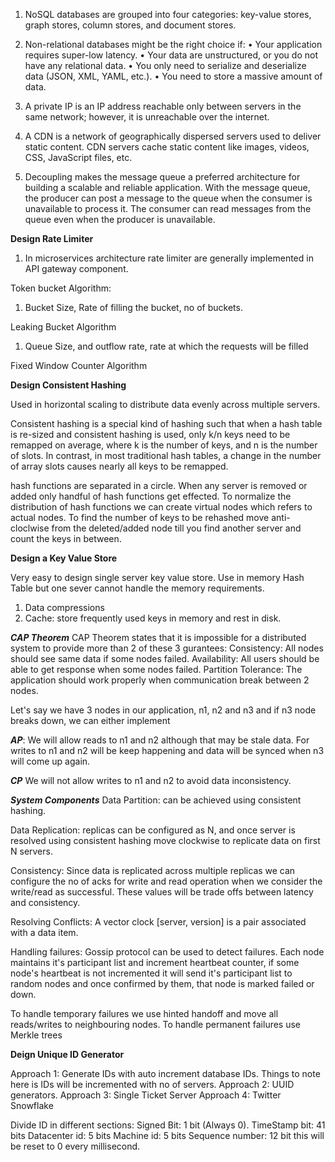 1. NoSQL databases are grouped into four categories: key-value stores, graph stores, column stores, and document stores. 
2. Non-relational databases might be the right choice if:
   • Your application requires super-low latency.
   • Your data are unstructured, or you do not have any relational data.
   • You only need to serialize and deserialize data (JSON, XML, YAML, etc.).
   • You need to store a massive amount of data.
3. A private IP is an IP address reachable only
   between servers in the same network; however, it is unreachable over the internet.
   
4. A CDN is a network of geographically dispersed servers used to deliver static content. CDN
   servers cache static content like images, videos, CSS, JavaScript files, etc.
   
5. Decoupling makes the message queue a preferred architecture for building a scalable and
   reliable application. With the message queue, the producer can post a message to the queue
   when the consumer is unavailable to process it. The consumer can read messages from the
   queue even when the producer is unavailable.
   
**Design Rate Limiter**

1. In microservices architecture rate limiter are generally implemented in API gateway component.

Token bucket Algorithm:
1. Bucket Size, Rate of filling the bucket, no of buckets.

Leaking Bucket Algorithm
1. Queue Size, and outflow rate, rate at which the requests will be filled

Fixed Window Counter Algorithm

**Design Consistent Hashing**

Used in horizontal scaling to distribute data evenly across multiple servers.

Consistent hashing is a special kind of hashing such that when a
hash table is re-sized and consistent hashing is used, only k/n keys need to be remapped on
average, where k is the number of keys, and n is the number of slots. In contrast, in most
traditional hash tables, a change in the number of array slots causes nearly all keys to be
remapped.

hash functions are separated in a circle. When any server is removed or added only handful of hash functions get effected.
To normalize the distribution of hash functions we can create virtual nodes which refers to actual nodes.
To find the number of keys to be rehashed move anti-cloclwise from the deleted/added node till you find another server and count the keys in between.


**Design a Key Value Store**

Very easy to design single server key value store. Use in memory Hash Table but one sever cannot handle the
memory requirements.
1. Data compressions
2. Cache: store frequently used keys in memory and rest in disk.

***CAP Theorem***
CAP Theorem states that it is impossible for a distributed system to provide more than 2 of these 3 gurantees:
Consistency: All nodes should see same data if some nodes failed.
Availability: All users should be able to get response when some nodes failed.
Partition Tolerance: The application should work properly when communication  break between 2 nodes.

Let's say we have 3 nodes in our application, n1, n2 and n3 and if n3 node breaks down, we can either implement

***AP***: We will allow reads to n1 and n2 although that may be stale data. For writes to n1 and n2 will be keep happening
and data will be synced when n3 will come up again.

***CP*** We will not allow writes to n1 and n2 to avoid data inconsistency.

***System Components***
Data Partition: can be achieved using consistent hashing.

Data Replication: replicas can be configured as N, and once server is resolved using consistent hashing 
move clockwise to replicate data on first N servers.

Consistency:
Since data is replicated across multiple replicas we can configure the no of acks for write and read operation
when we consider the write/read as successful. These values will be trade offs between latency and consistency.

Resolving Conflicts:
A vector clock [server, version] is a pair associated with a data item.

Handling failures:
Gossip protocol can be used to detect failures.
Each node maintains it's participant list and increment heartbeat counter, if some node's heartbeat is not incremented
it will send it's participant list to random nodes and once confirmed by them, that node is marked failed or down.

To handle temporary failures we use hinted handoff and move all reads/writes to neighbouring nodes.
To handle permanent failures use Merkle trees

**Deign Unique ID Generator**

Approach 1: Generate IDs with auto increment database IDs. Things to note here is IDs will be incremented with no of servers.
Approach 2: UUID generators.
Approach 3: Single Ticket Server
Approach 4: Twitter Snowflake

Divide ID in different sections:
Signed Bit: 1 bit (Always 0).
TimeStamp bit: 41 bits
Datacenter id: 5 bits
Machine id: 5 bits
Sequence number: 12 bit this will be reset to 0 every millisecond.


